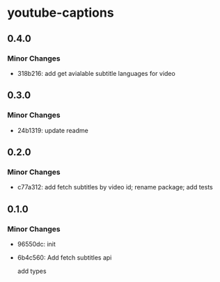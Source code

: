 # youtube-captions

## 0.4.0

### Minor Changes

- 318b216: add get avialable subtitle languages for video

## 0.3.0

### Minor Changes

- 24b1319: update readme

## 0.2.0

### Minor Changes

- c77a312: add fetch subtitles by video id; rename package; add tests

## 0.1.0

### Minor Changes

- 96550dc: init
- 6b4c560: Add fetch subtitles api

  add types
